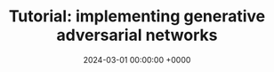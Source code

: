 ---
layout: redirected
redirect_to:  https://deepinv.github.io/deepinv/auto_examples/adversarial-learning/demo_gan_imaging.html
type: research
title: "Tutorial: implementing generative adversarial networks"
date: 2024-03-01 00:00:00 +0000
description: "Solving imaging inverse problems with adversarial networks using the DeepInverse library"
img: deepinv-gans.png
tags: [research, machine-learning]
---